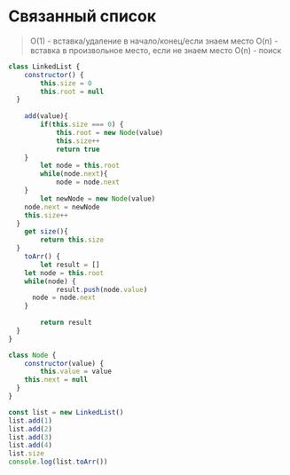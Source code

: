 # Связанный список
> O(1) - вставка/удаление в начало/конец/если знаем место
> O(n) - вставка в произвольное место, если не знаем место
> O(n) - поиск

```javascript
class LinkedList {
	constructor() {
		this.size = 0
		this.root = null
  }
	
	add(value){
		if(this.size === 0) {
			this.root = new Node(value)
			this.size++
			return true
    }
		let node = this.root
		while(node.next){
			node = node.next
    }
		let newNode = new Node(value)
    node.next = newNode
    this.size++
  }
	get size(){
		return this.size
  }
	toArr() {
		let result = []
    let node = this.root
    while(node) {
			result.push(node.value)
      node = node.next
    }
		
		return result
  }
}

class Node {
	constructor(value) {
		this.value = value
    this.next = null
  }
}

const list = new LinkedList()
list.add(1)
list.add(2)
list.add(3)
list.add(4)
list.size
console.log(list.toArr())
```